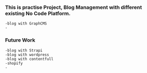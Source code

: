 ### This is practise Project, Blog Management with different existing No Code Platform.


```
-blog with GraphCMS
-
```

### Future Work
```
-blog with Strapi
-blog with wordpress
-blog with contentfull
-shopify
-
```